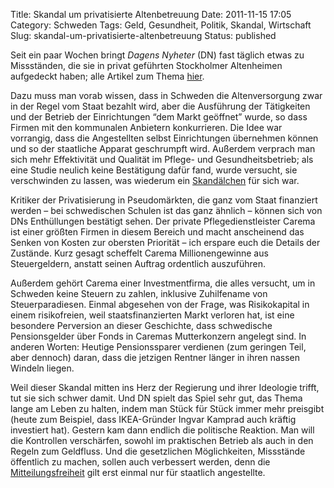 Title: Skandal um privatisierte Altenbetreuung
Date: 2011-11-15 17:05
Category: Schweden
Tags: Geld, Gesundheit, Politik, Skandal, Wirtschaft
Slug: skandal-um-privatisierte-altenbetreuung
Status: published

Seit ein paar Wochen bringt *Dagens Nyheter* (DN) fast täglich etwas zu
Missständen, die sie in privat geführten Stockholmer Altenheimen
aufgedeckt haben; alle Artikel zum Thema
[hier](http://www.dn.se/Stories/stories-sthlm/vardskandalen-pa-koppargarden).

Dazu muss man vorab wissen, dass in Schweden die Altenversorgung zwar in
der Regel vom Staat bezahlt wird, aber die Ausführung der Tätigkeiten
und der Betrieb der Einrichtungen “dem Markt geöffnet” wurde, so dass
Firmen mit den kommunalen Anbietern konkurrieren. Die Idee war
vorrangig, dass die Angestellten selbst Einrichtungen übernehmen können
und so der staatliche Apparat geschrumpft wird. Außerdem verprach man
sich mehr Effektivität und Qualität im Pflege- und Gesundheitsbetrieb;
als eine Studie neulich keine Bestätigung dafür fand, wurde versucht,
sie verschwinden zu lassen, was wiederum ein
[Skandälchen](http://www.dn.se/ekonomi/sns-vd-avgar) für sich war.

Kritiker der Privatisierung in Pseudomärkten, die ganz vom Staat
finanziert werden – bei schwedischen Schulen ist das ganz ähnlich –
können sich von DNs Enthüllungen bestätigt sehen. Der private
Pflegedienstleister Carema ist einer größten Firmen in diesem Bereich
und macht anscheinend das Senken von Kosten zur obersten Priorität – ich
erspare euch die Details der Zustände. Kurz gesagt scheffelt Carema
Millionengewinne aus Steuergeldern, anstatt seinen Auftrag ordentlich
auszuführen.

Außerdem gehört Carema einer Investmentfirma, die alles versucht, um in
Schweden keine Steuern zu zahlen, inklusive Zuhilfename von
Steuerparadiesen. Einmal abgesehen von der Frage, was Risikokapital in
einem risikofreien, weil staatsfinanzierten Markt verloren hat, ist eine
besondere Perversion an dieser Geschichte, dass schwedische
Pensionsgelder über Fonds in Caremas Mutterkonzern angelegt sind. In
anderen Worten: Heutige Pensionssparer verdienen (zum geringen Teil,
aber dennoch) daran, dass die jetzigen Rentner länger in ihren nassen
Windeln liegen.

Weil dieser Skandal mitten ins Herz der Regierung und ihrer Ideologie
trifft, tut sie sich schwer damit. Und DN spielt das Spiel sehr gut, das
Thema lange am Leben zu halten, indem man Stück für Stück immer mehr
preisgibt (heute zum Beispiel, dass IKEA-Gründer Ingvar Kamprad auch
kräftig investiert hat). Gestern kam dann endlich die politische
Reaktion. Man will die Kontrollen verschärfen, sowohl im praktischen
Betrieb als auch in den Regeln zum Geldfluss. Und die gesetzlichen
Möglichkeiten, Missstände öffentlich zu machen, sollen auch verbessert
werden, denn die
[Mitteilungsfreiheit](http://www.fiket.de/2009/08/11/wort-der-woche-meddelarfrihet/)
gilt erst einmal nur für staatlich angestellte.

